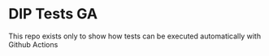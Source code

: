 # DIP Tests GA
This repo exists only to show how tests can be executed automatically with Github Actions
